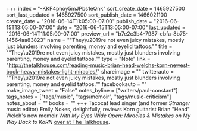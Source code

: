 +++
index = "-KKF4phoy5mJPbs1eQnk"
sort_create_date = 1465927500
sort_last_updated = 1465927500
sort_publish_date = 1466021100
create_date = "2016-06-14T11:05:00-07:00"
publish_date = "2016-06-15T13:05:00-07:00"
date = "2016-06-15T13:05:00-07:00"
last_updated = "2016-06-14T11:05:00-07:00"
preview_url = "b7e2c3b4-7987-ebfa-8b75-14564aa83823"
name = "\"They\u2019re not even juicy mistakes, mostly just blunders involving parenting, money and eyelid tattoos.\""
title = "\"They\u2019re not even juicy mistakes, mostly just blunders involving parenting, money and eyelid tattoos.\""
type = "Note"
link = "http://thetalkhouse.com/reading-music-brian-head-welchs-korn-newest-book-heavy-mistakes-light-miracles/"
shareimage = ""
twitterauto = "\"They\u2019re not even juicy mistakes, mostly just blunders involving parenting, money and eyelid tattoos.\""
facebookauto = ""
make_image_tweet = "False"
notes_byline = ["writers/paul-constant"]
tags_notes = ["tags/music", "tags/memoir", "tags/music-criticism"]
notes_about = ""
books = ""
+++
Tacocat lead singer (and former *Stranger* music editor) Emily Nokes, delightfully, reviews Korn guitarist Brian "Head" Welch's new memoir *With My Eyes Wide Open: Miracles & Mistakes on My Way Back to KoRN* [over at The Talkhouse](http://thetalkhouse.com/reading-music-brian-head-welchs-korn-newest-book-heavy-mistakes-light-miracles/).